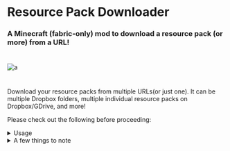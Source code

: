 # Resource Pack Downloader
### A Minecraft (fabric-only) mod to download a resource pack (or more) from a URL!
#

![a](https://i.imgur.com/NZ1z4GV.png)
#

Download your resource packs from multiple URLs(or just one). It can be multiple Dropbox folders, multiple individual resource packs on Dropbox/GDrive, and more!

Please check out the following before proceeding:

<details>
<summary>Usage</summary>

Under your “config” folder, under “rpdl”, you’ll see two files, open **pack.json**. 

Inside **pack.json**, you’ll see "urlPaths" (for your URLs), "folder" (whether your URLs lead to a folder or not), and “frequency”, which we’ll talk about later.

For example:

**pack.json**
```
{
    "urlPaths": ["https://modrinth.com/", "https://modrinth.com/mod/resource-pack-downloader/"],
    "folder": true,
    "frequency":60
}
```

**Please note that only Dropbox files & folders, and Google Drive files were tested. Make sure the links you put in are public.**

**Any other URL that, when accessed, directly downloads a file/folder, can be used.**

Now, the **“frequency”** is how often you’d like the mod to re-download the resource packs in pack.json. The default value is “60”, meaning 60 minutes. 

***An example of how the frequency works is, let’s say you put 60 minutes. When you first launch the game, the resource packs would be downloaded nonetheless, then, after 60 minutes if you launch the game again, it will download the resource packs again.***
</details>

<details>
<summary>A few things to note</summary>

When Minecraft is launched, it starts downloading the resource pack(s), and so Minecraft will halt until all of the resource pack(s) are downloaded and placed properly onto your resourcepacks folder.

After Minecraft launches, you should see all of the resource packs in there, so just apply them and you’re done!
</details>
